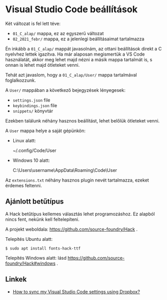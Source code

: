 Visual Studio Code beállítások
==============================

Két változat is fel lett téve:

* `01_C_alap/` mappa, ez az egyszerű változat
* `02_2021_febr/` mappa, ez a jelenlegi beállításaimat tartalmazza

Én inkább a `01_C_alap/` mappát javasolnám, az ottani
beállítások direkt a C nyelvhez lettek igazítva. Ha már
alaposan megismertük a VS Code használatát, akkor meg lehet
majd nézni a másik mappa tartalmát is, s onnan is lehet majd
ötleteket venni.

Tehát azt javaslom, hogy a `01_C_alap/User/` mappa tartalmával
foglalkozzunk.

A `User/` mappában a következő bejegyzések lényegesek:

* `settings.json` file
* `keybindings.json` file
* `snippets/` könyvtár

Ezekben találunk néhány hasznos beállítást, lehet
belőlük ötleteket venni.

A `User` mappa helye a saját gépünkön:

* Linux alatt:

    ~/.config/Code/User

* Windows 10 alatt:

    C:\Users\username\AppData\Roaming\Code\User

Az `extensions.txt` néhány hasznos plugin
nevét tartalmazza, ezeket érdemes feltenni.

Ajánlott betűtípus
------------------

A Hack betűtípus kellemes választás lehet programozáshoz.
Ez alapból nincs fent, nekünk kell feltelepíteni.

A projekt weboldala: https://github.com/source-foundry/Hack .

Telepítés Ubuntu alatt:

    $ sudo apt install fonts-hack-ttf

Telepítés Windows alatt: lásd https://github.com/source-foundry/Hack#windows .

Linkek
------

* [How to sync my Visual Studio Code settings using Dropbox?](https://ubuntuincident.wordpress.com/2020/02/13/how-to-sync-my-visual-studio-code-settings-using-dropbox/)
